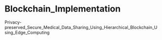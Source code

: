 # Blockchain_Implementation
 Privacy-preserved_Secure_Medical_Data_Sharing_Using_Hierarchical_Blockchain_Using_Edge_Computing
